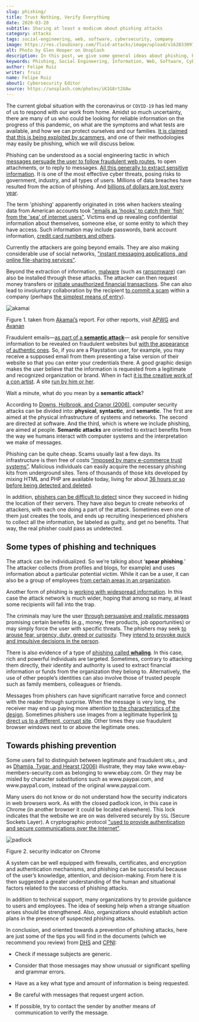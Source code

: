 ```yaml
---
slug: phishing/
title: Trust Nothing, Verify Everything
date: 2020-03-20
subtitle: Sharing at least a modicum about phishing attacks
category: attacks
tags: social-engineering, web, software, cybersecurity, company
image: https://res.cloudinary.com/fluid-attacks/image/upload/v1620330974/blog/phishing/cover_tl6uyf.webp
alt: Photo by Glen Hooper on Unsplash
description: In this post, we give some general ideas about phishing, hoping to contribute to its prevention.
keywords: Phishing, Social Engineering, Information, Web, Software, Cybersecurity, Business, Ethical Hacking, Pentesting
author: Felipe Ruiz
writer: fruiz
name: Felipe Ruiz
about1: Cybersecurity Editor
source: https://unsplash.com/photos/iK1G8rt2UAw
---
```


The current global situation with the coronavirus or `COVID-19` has led
many of us to respond with our work from home. Amidst so much
uncertainty, there are many of us who could be looking for reliable
information on the progress of this pandemic, on what are the symptoms
and what tests are available, and how we can protect ourselves and our
families. [It is claimed that this is being exploited by
scammers](https://time.com/5806518/covid-19-scams/), and one of their
methodologies may easily be phishing, which we will discuss below.

Phishing can be understood as a social engineering tactic in which
[messages persuade the user to follow fraudulent web
routes](https://www.cpni.gov.uk/system/files/documents/63/b4/Phishing_Attacks_Defending_Your_Organisation.pdf),
to open attachments, or to reply to messages. [All this generally to
extract sensitive
information](https://www.dhs.gov/sites/default/files/publications/2018_AEP_Vulnerabilities_of_Healthcare_IT_Systems.pdf).
It is one of the most effective cyber threats, posing risks to
government, industry, and all types of users. Millions of data breaches
have resulted from the action of phishing. And [billions of dollars are
lost every
year](https://arxiv.org/ftp/arxiv/papers/1908/1908.05897.pdf).

The term 'phishing' apparently originated in `1996` when hackers
stealing data from American accounts took ["emails as 'hooks' to catch
their 'fish' from the 'sea' of internet
users"](https://arxiv.org/ftp/arxiv/papers/1908/1908.05897.pdf). Victims
end up revealing confidential information about themselves, someone
else, or some entity to which they have access. Such information may
include passwords, bank account information, [credit card numbers and
others](https://www.researchgate.net/publication/221166492_Decision_strategies_and_susceptibility_to_phishing).

Currently the attackers are going beyond emails. They are also making
considerable use of social networks, ["instant messaging applications,
and online file-sharing
services"](https://www.akamai.com/us/en/multimedia/documents/white-paper/phishing-is-no-longer-just-email-its-social-white-paper.pdf).

Beyond the extraction of information,
[malware](https://www.cpni.gov.uk/system/files/documents/63/b4/Phishing_Attacks_Defending_Your_Organisation.pdf)
(such as [ransomware](../ransomware/)) can also be installed through
these attacks. The attacker can then request money transfers or
[initiate unauthorized financial
transactions](https://www.dhs.gov/sites/default/files/publications/2018_AEP_Vulnerabilities_of_Healthcare_IT_Systems.pdf).
She can also lead to involuntary collaboration by the recipient [to
commit a
scam](https://www.researchgate.net/publication/221166492_Decision_strategies_and_susceptibility_to_phishing)
within a company (perhaps [the simplest means of
entry](https://www.akamai.com/us/en/multimedia/documents/white-paper/phishing-is-no-longer-just-email-its-social-white-paper.pdf)).

<div class="imgblock">

![akamai](https://res.cloudinary.com/fluid-attacks/image/upload/v1620330973/blog/phishing/akamai_zm7nm9.webp)

<div class="title">

Figure 1. taken from [Akamai’s](https://www.akamai.com/us/en/multimedia/documents/white-paper/phishing-is-no-longer-just-email-its-social-white-paper.pdf)
report. For other reports, visit
[APWG](https://docs.apwg.org/reports/apwg_trends_report_q4_2019.pdf) and
[Avanan](https://www.avanan.com/hubfs/2019-Global-Phish-Report.pdf)

</div>

</div>

Fraudulent emails—[as part of a **semantic
attack**](https://www.researchgate.net/publication/221166492_Decision_strategies_and_susceptibility_to_phishing)—
ask people for sensitive information to be revealed on fraudulent
websites but [with the appearance of authentic
ones](http://citeseerx.ist.psu.edu/viewdoc/download?doi=10.1.1.73.5245&rep=rep1&type=pdf).
So, if you are a Playstation user, for example, you may receive a
supposed email from them presenting a false version of their website so
that you can enter your credentials there. A good graphic design makes
the user believe that the information is requested from a legitimate and
recognized organization or brand. When in fact [it is the creative work
of a con
artist](https://www.researchgate.net/publication/221166492_Decision_strategies_and_susceptibility_to_phishing).
A site [run by him or
her](https://www.dhs.gov/sites/default/files/publications/2018_AEP_Vulnerabilities_of_Healthcare_IT_Systems.pdf).

Wait a minute, what do you mean by a **semantic attack**?

According to [Downs, Holbrook, and Cranor
(2006)](https://www.researchgate.net/publication/221166492_Decision_strategies_and_susceptibility_to_phishing),
computer security attacks can be divided into: **physical**,
**syntactic**, and **semantic**. The first are aimed at the physical
infrastructure of systems and networks. The second are directed at
software. And the third, which is where we include phishing, are aimed
at people. **Semantic attacks** are oriented to extract benefits from
the way we humans interact with computer systems and the interpretation
we make of messages.

Phishing can be quite cheap. Scams usually last a few days. Its
infrastructure is then free of costs [“imposed by many e-commerce trust
systems”](http://citeseerx.ist.psu.edu/viewdoc/download?doi=10.1.1.73.5245&rep=rep1&type=pdf).
Malicious individuals can easily acquire the necessary phishing kits
from underground sites. Tens of thousands of those kits developed by
mixing HTML and PHP are available today, living for about [36 hours or
so before being detected and
deleted](https://www.akamai.com/us/en/multimedia/documents/white-paper/phishing-is-no-longer-just-email-its-social-white-paper.pdf).

In addition, [phishers can be difficult to
detect](https://www.researchgate.net/publication/322823383_Phishing_-_challenges_and_solutions)
since they succeed in hiding the location of their servers. They have
also begun to create networks of attackers, with each one doing a part
of the attack. Sometimes even one of them just creates the tools, and
ends up recruiting inexperienced phishers to collect all the
information, be labeled as guilty, and get no benefits. That way, the
real phisher could pass as undetected.

## Some types of phishing and techniques

The attack can be individualized. So we’re talking about ‘**spear
phishing**.’ The attacker collects (from profiles and blogs, for
example) and uses information about a particular potential victim. While
it can be a user, it can also be a group of employees [from certain
areas in an
organization](https://www.researchgate.net/publication/221166492_Decision_strategies_and_susceptibility_to_phishing).

Another form of phishing is [working with widespread
information](https://www.dhs.gov/sites/default/files/publications/2018_AEP_Vulnerabilities_of_Healthcare_IT_Systems.pdf).
In this case the attack network is much wider, hoping that among so
many, at least some recipients will fall into the trap.

The criminals may lure the user [through persuasive and realistic
messages](https://www.cpni.gov.uk/system/files/documents/63/b4/Phishing_Attacks_Defending_Your_Organisation.pdf)
promising certain benefits (e.g., money, free products, job
opportunities) or may simply force the user with specific threats. The
phishers may seek [to arouse fear, urgency, duty, greed or
curiosity](https://www.dhs.gov/sites/default/files/publications/2018_AEP_Vulnerabilities_of_Healthcare_IT_Systems.pdf).
They [intend to provoke quick and impulsive decisions in the
person](https://arxiv.org/ftp/arxiv/papers/1908/1908.05897.pdf).

There is also evidence of a type of [phishing called
**whaling**](https://www.dhs.gov/sites/default/files/publications/2018_AEP_Vulnerabilities_of_Healthcare_IT_Systems.pdf).
In this case, rich and powerful individuals are targeted. Sometimes,
contrary to attacking them directly, their identity and authority is
used to extract financial information or funds from the organization
they belong to. Alternatively, the use of other people’s identities can
also involve those of trusted people such as family members, colleagues
or friends.

Messages from phishers can have significant narrative force and connect
with the reader through surprise. When the message is very long, the
receiver may end up paying more attention [to the characteristics of the
design](http://citeseerx.ist.psu.edu/viewdoc/download?doi=10.1.1.73.5245&rep=rep1&type=pdf).
Sometimes phishers use images from a legitimate hyperlink [to direct us
to a different, corrupt
site](http://people.ischool.berkeley.edu/~tygar/papers/Phishing/why_phishing_works.pdf).
Other times they use fraudulent browser windows next to or above the
legitimate ones.

## Towards phishing prevention

Some users fail to distinguish between legitimate and fraudulent `URLs`,
and as [Dhamija, Tygar, and Hearst
(2006)](http://people.ischool.berkeley.edu/~tygar/papers/Phishing/why_phishing_works.pdf)
illustrate, they may take w<span>ww.ebay-members-security.com as belonging to
w<span>ww.ebay.com. Or they may be misled by character substitutions such as
w<span>ww.paypai.com, and w<span>ww.paypa1.com, instead of the original
w<span>ww.paypal.com.

Many users do not know or do not understand how the security indicators
in web browsers work. As with the closed padlock icon, in this case in
Chrome (in another browser it could be located elsewhere). This lock
indicates that the website we are on was delivered securely by `SSL`
(Secure Sockets Layer). A cryptographic protocol ["used to provide
authentication and secure communications over the
Internet"](http://people.ischool.berkeley.edu/~tygar/papers/Phishing/why_phishing_works.pdf).

<div class="imgblock">

![padlock](https://res.cloudinary.com/fluid-attacks/image/upload/v1620330972/blog/phishing/padlock_lsvfgs.webp)

<div class="title">

Figure 2. security indicator on Chrome

</div>

</div>

A system can be well equipped with firewalls, certificates, and
encryption and authentication mechanisms, and phishing can be successful
because of the user’s knowledge, attention, and decision-making. From
here it is then suggested a greater understanding of the human and
situational factors related to the success of phishing attacks.

In addition to technical support, many organizations try to provide
guidance to users and employees. The idea of seeking help when a strange
situation arises should be strengthened. Also, organizations should
establish action plans in the presence of suspected phishing attacks.

In conclusion, and oriented towards a prevention of phishing attacks,
here are just some of the tips you will find in the documents (which we
recommend you review) from
[DHS](https://www.dhs.gov/sites/default/files/publications/2018_AEP_Vulnerabilities_of_Healthcare_IT_Systems.pdf)
and
[CPNI](https://www.cpni.gov.uk/system/files/documents/63/b4/Phishing_Attacks_Defending_Your_Organisation.pdf):

- Check if message subjects are generic.

- Consider that those messages may show unusual or significant
  spelling and grammar errors.

- Have as a key what type and amount of information is being
  requested.

- Be careful with messages that request urgent action.

- If possible, try to contact the sender by another means of
  communication to verify the message.
